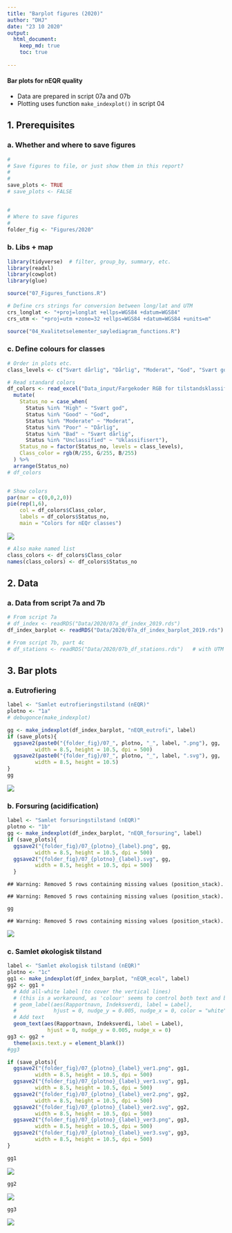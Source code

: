 ```yaml
---
title: "Barplot figures (2020)"
author: "DHJ"
date: "23 10 2020"
output: 
  html_document:
    keep_md: true
    toc: true
    
---
```


#### Bar plots for nEQR quality   

* Data are prepared in script 07a and 07b  
* Plotting uses function `make_indexplot()` in script 04  

## 1. Prerequisites  

### a. Whether and where to save figures  

```r
#
# Save figures to file, or just show them in this report?
#
#
save_plots <- TRUE
# save_plots <- FALSE


#
# Where to save figures
#
folder_fig <- "Figures/2020"
```

### b. Libs + map  

```r
library(tidyverse)  # filter, group_by, summary, etc.
library(readxl)
library(cowplot)
library(glue)

source("07_Figures_functions.R")

# Define crs strings for conversion between long/lat and UTM
crs_longlat <- "+proj=longlat +ellps=WGS84 +datum=WGS84"
crs_utm <- "+proj=utm +zone=32 +ellps=WGS84 +datum=WGS84 +units=m"

source("04_Kvalitetselementer_søylediagram_functions.R")
```

### c. Define colours for classes  

```r
# Order in plots etc.
class_levels <- c("Svært dårlig", "Dårlig", "Moderat", "God", "Svært god", "Uklassifisert")

# Read standard colors
df_colors <- read_excel("Data_input/Fargekoder RGB for tilstandsklassifisering.xlsx", sheet = 2) %>%
  mutate(
    Status_no = case_when(
      Status %in% "High" ~ "Svært god",
      Status %in% "Good" ~ "God",
      Status %in% "Moderate" ~ "Moderat",
      Status %in% "Poor" ~ "Dårlig",
      Status %in% "Bad" ~ "Svært dårlig",
      Status %in% "Unclassified" ~ "Uklassifisert"),
    Status_no = factor(Status_no, levels = class_levels),
    Class_color = rgb(R/255, G/255, B/255)
  ) %>%
  arrange(Status_no)
# df_colors


# Show colors
par(mar = c(0,0,2,0))
pie(rep(1,6), 
    col = df_colors$Class_color, 
    labels = df_colors$Status_no, 
    main = "Colors for nEQr classes")  
```

![](07d_Figures_2020_barplots_files/figure-html/unnamed-chunk-3-1.png)<!-- -->

```r
# Also make named list
class_colors <- df_colors$Class_color
names(class_colors) <- df_colors$Status_no
```

## 2. Data   

### a. Data from script 7a and 7b  

```r
# From script 7a
# df_index <- readRDS("Data/2020/07a_df_index_2019.rds")
df_index_barplot <- readRDS("Data/2020/07a_df_index_barplot_2019.rds")

# From script 7b, part 4c
# df_stations <- readRDS("Data/2020/07b_df_stations.rds")   # with UTM 32 coordinates
```


## 3. Bar plots
### a. Eutrofiering

```r
label <- "Samlet eutrofieringstilstand (nEQR)"
plotno <- "1a"
# debugonce(make_indexplot)

gg <- make_indexplot(df_index_barplot, "nEQR_eutrofi", label)
if (save_plots){
  ggsave2(paste0("{folder_fig}/07_", plotno, "_", label, ".png"), gg, 
         width = 8.5, height = 10.5, dpi = 500)
  ggsave2(paste0("{folder_fig}/07_", plotno, "_", label, ".svg"), gg, 
         width = 8.5, height = 10.5)
}
gg
```

![](07d_Figures_2020_barplots_files/figure-html/unnamed-chunk-5-1.png)<!-- -->

### b. Forsuring (acidification)

```r
label <- "Samlet forsuringstilstand (nEQR)"
plotno <- "1b"
gg <- make_indexplot(df_index_barplot, "nEQR_forsuring", label)
if (save_plots){
  ggsave2("{folder_fig}/07_{plotno}_{label}.png", gg, 
         width = 8.5, height = 10.5, dpi = 500)
  ggsave2("{folder_fig}/07_{plotno}_{label}.svg", gg, 
         width = 8.5, height = 10.5, dpi = 500)
  }
```

```
## Warning: Removed 5 rows containing missing values (position_stack).

## Warning: Removed 5 rows containing missing values (position_stack).
```

```r
gg
```

```
## Warning: Removed 5 rows containing missing values (position_stack).
```

![](07d_Figures_2020_barplots_files/figure-html/unnamed-chunk-6-1.png)<!-- -->


### c. Samlet økologisk tilstand 

```r
label <- "Samlet økologisk tilstand (nEQR)"
plotno <- "1c"
gg1 <- make_indexplot(df_index_barplot, "nEQR_ecol", label)
gg2 <- gg1 + 
  # Add all-white label (to cover the vertical lines)
  # (this is a workaround, as 'colour' seems to control both text and border colour...)
  # geom_label(aes(Rapportnavn, Indeksverdi, label = Label),
  #            hjust = 0, nudge_y = 0.005, nudge_x = 0, color = "white", fill = "white") +
  # Add text
  geom_text(aes(Rapportnavn, Indeksverdi, label = Label),
             hjust = 0, nudge_y = 0.005, nudge_x = 0)
gg3 <- gg2 + 
  theme(axis.text.y = element_blank())
#gg3

if (save_plots){
  ggsave2("{folder_fig}/07_{plotno}_{label}_ver1.png", gg1, 
         width = 8.5, height = 10.5, dpi = 500)
  ggsave2("{folder_fig}/07_{plotno}_{label}_ver1.svg", gg1, 
         width = 8.5, height = 10.5, dpi = 500)
  ggsave2("{folder_fig}/07_{plotno}_{label}_ver2.png", gg2, 
         width = 8.5, height = 10.5, dpi = 500)
  ggsave2("{folder_fig}/07_{plotno}_{label}_ver2.svg", gg2, 
         width = 8.5, height = 10.5, dpi = 500)
  ggsave2("{folder_fig}/07_{plotno}_{label}_ver3.png", gg3, 
         width = 8.5, height = 10.5, dpi = 500)
  ggsave2("{folder_fig}/07_{plotno}_{label}_ver3.svg", gg3, 
         width = 8.5, height = 10.5, dpi = 500)
}

gg1
```

![](07d_Figures_2020_barplots_files/figure-html/unnamed-chunk-7-1.png)<!-- -->

```r
gg2
```

![](07d_Figures_2020_barplots_files/figure-html/unnamed-chunk-7-2.png)<!-- -->

```r
gg3
```

![](07d_Figures_2020_barplots_files/figure-html/unnamed-chunk-7-3.png)<!-- -->
